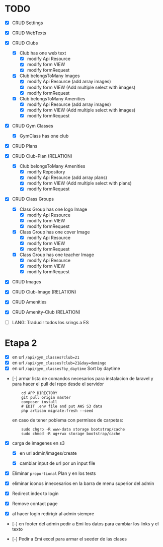 # TODO

- [x] CRUD Settings 
- [x] CRUD WebTexts 
- [x] CRUD Clubs 
    - [x] Club has one web text 
        - [x] modify Api Resource
        - [x] modify form VIEW
        - [x] modify formRequest
    - [x] Club belongsToMany Images 
        - [x] modify Api Resource (add array images)
        - [x] modify form VIEW (Add multiple select with images)
        - [x] modify formRequest
    - [x] Club belongsToMany Amenities 
        - [x] modify Api Resource (add array images)
        - [x] modify form VIEW (Add multiple select with images)
        - [x] modify formRequest
- [x] CRUD Gym Classes 
    - [x] GymClass has one club
- [x] CRUD Plans 
- [x] CRUD Club-Plan (RELATION) 
    - [x] Club belongsToMany Amenities 
        - [x] modify Repository
        - [x] modify Api Resource (add array plans)
        - [x] modify form VIEW (Add multiple select with plans)
        - [x] modify formRequest
- [x] CRUD Class Groups 
    - [x] Class Group has one logo Image 
        - [x] modify Api Resource
        - [x] modify form VIEW
        - [x] modify formRequest
    - [x] Class Group has one cover Image 
        - [x] modify Api Resource
        - [x] modify form VIEW
        - [x] modify formRequest
    - [x] Class Group has one teacher Image 
        - [x] modify Api Resource
        - [x] modify form VIEW
        - [x] modify formRequest
- [x] CRUD Images 
- [x] CRUD Club-Image (RELATION) 
- [x] CRUD Amenities 
- [x] CRUD Amenity-Club (RELATION) 
- [ ] LANG: Traducir todos los srings a ES


# Etapa 2

<!-- - [ ] Crear tabla pivot glassGroup-gymClasses
    - [ ] Agregar al formulario de creadicon/edicion de clases un dropdown para seleccionar el grupo al que corresponde la clase (van a se 7 grupos) -->

- [x] en url `/api/gym_classes?club=21`
- [x] en url `/api/gym_classes?club=21&day=domingo`
- [x] en url `/api/gym_classes?by_daytime` Sort by daytime

- [-] armar lista de comandos necesarios para instalacion de laravel y para hacer el pull del repo desde el servidor
    ```
        cd APP_DIRECTORY
        git pull origin master
        composer install
        # EDIT .env file and put AWS S3 data
        php artisan migrate:fresh --seed
    ```
    en caso de tener poblema con permisos de carpetas:  
    ```
        sudo chgrp -R www-data storage bootstrap/cache
        sudo chmod -R ug+rwx storage bootstrap/cache
    ```

- [x] carga de imagenes en s3
    - [x] en url admin/images/create
    - [x] cambiar input de url por un input file


- [x] Eliminar `proportional` Plan y en los tests
- [x] eliminar iconos innecesarios en la barra de menu superior del admin
- [x] Redirect index to login
- [x] Remove contact page


- [x] al hacer login redirigir al admin siempre
- [-] en footer del admin pedir a Emi los datos para cambiar los links y el texto

- [-] Pedir a Emi excel para armar el seeder de las clases
